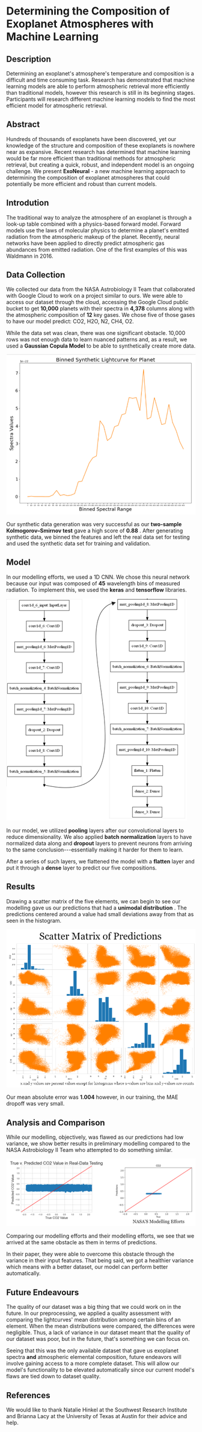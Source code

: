# Determining the Composition of Exoplanet Atmospheres with Machine Learning

## Description
Determining an exoplanet's atmosphere's temperature and composition is a difficult and time consuming task. Research has demonstrated that machine learning models are able to perform atmospheric retrieval more efficiently than traditional models, however this research is still in its beginning stages. Participants will research different machine learning models to find the most efficient model for atmospheric retrieval.


## Abstract
Hundreds of thousands of exoplanets have been discovered, yet our knowledge of the structure and composition of these exoplanets is nowhere near as expansive. Recent research has determined that machine learning would be far more efficient than traditional methods for atmospheric retrieval, but creating a quick, robust, and independent model is an ongoing challenge. We present **ExoNeural** - a new machine learning approach to determining the composition of exoplanet atmospheres that could potentially be more efficient and robust than current models.

## Introdution
The traditional way to analyze the atmosphere of an exoplanet is through a look-up table combined with a physics-based forward model. Forward models use the laws of molecular physics to determine a planet's emitted radiation from the atmospheric makeup of the planet. Recently, neural networks have been applied to directly predict atmospheric gas abundances from emitted radiation. One of the first examples of this was Waldmann in 2016.

## Data Collection
We collected our data from the NASA Astrobiology II Team that collaborated with Google Cloud to work on a project similar to ours. We were able to access our dataset through the cloud, accessing the Google Cloud public bucket to get  **10,000**  planets with their spectra in  **4,378**  columns along with the atmospheric composition of  **12**  key gases. We chose five of those gases to have our model predict: CO2, H2O, N2, CH4, O2.

While the data set was clean, there was one significant obstacle. 10,000 rows was not enough data to learn nuanced patterns and, as a result, we used a  **Gaussian Copula Model**  to be able to synthetically create more data.

![Binned Synthetic Light Curve](https://github.com/ACM-Research/exoplanet-atmosphere-analysis-with-ML/blob/main/pics/finalpics/binnedSynthLightCurve.png)


Our synthetic data generation was very successful as our  **two-sample Kolmogorov–Smirnov test**  gave a high score of  **0.88** . After generating synthetic data, we binned the features and left the real data set for testing and used the synthetic data set for training and validation.

## Model

In our modelling efforts, we used a 1D CNN. We chose this neural network because our input was composed of  **45**  wavelength bins of measured radiation. To implement this, we used the  **keras**  and  **tensorflow**  libraries.
  
![Model Architecture](https://github.com/ACM-Research/exoplanet-atmosphere-analysis-with-ML/blob/main/pics/finalpics/modelFitIn.png)
  
In our model, we utilized  **pooling**  layers after our convolutional layers to reduce dimensionality. We also applied  **batch normalization**  layers to have normalized data along and  **dropout**  layers to prevent neurons from arriving to the same conclusion---essentially making it harder for them to learn. 
  
After a series of such layers, we flattened the model with a  **flatten**  layer and put it through a  **dense**  layer to predict our five compositions.

## Results

Drawing a scatter matrix of the five elements, we can begin to see our modelling gave us our predictions that had a  **unimodal distribution** . The predictions centered around a value had small deviations away from that as seen in the histogram.

![Results](https://github.com/ACM-Research/exoplanet-atmosphere-analysis-with-ML/blob/main/pics/finalpics/scatterMatrix_Predict.png)

Our mean absolute error was  **1.004**  however, in our training, the MAE dropoff was very small.

## Analysis and Comparison
While our modelling, objectively, was flawed as
our predictions had low variance, we show better results in preliminary modelling compared to the NASA Astrobiology II Team who attempted to do something similar.
 
![Comparison](https://github.com/ACM-Research/exoplanet-atmosphere-analysis-with-ML/blob/main/pics/finalpics/us.png)

Comparing our modelling efforts and their modelling efforts, we see that we arrived at the same obstacle as them in terms of predictions.

In their paper,  they were able to overcome this obstacle through the variance in their input features. That being said, we got a healthier variance which means with a better dataset, our model can perform better automatically.

## Future Endeavours

The quality of our dataset was a big thing that we could work on in the future. In our preprocessing, we applied a quality assessment with comparing the lightcurves' mean distribution among certain bins of an element. When the mean distributions were compared, the differences were negligible. Thus, a lack of variance in our dataset meant that the quality of our dataset was poor, but in the future, that's something we can focus on. 
  
Seeing that this was the only available dataset that gave us exoplanet spectra  **and**  atmospheric elemental composition, future endeavors will involve gaining access to a more complete dataset. This will allow our model's functionality to be elevated automatically since our current model's flaws are tied down to dataset quality.

## References

We would like to thank Natalie Hinkel at the Southwest Research Institute and Brianna Lacy at the University of Texas at Austin for their advice and help.
